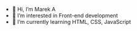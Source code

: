 - 👋 Hi, I’m Marek A
- 👀 I’m interested in Front-end development
- 🌱 I’m currently learning HTML, CSS, JavaScript

<!---
Marek-A/Marek-A is a ✨ special ✨ repository because its `README.md` (this file) appears on your GitHub profile.
You can click the Preview link to take a look at your changes.
--->
